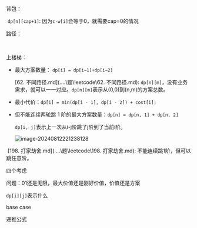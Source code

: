 背包：

​	`dp[n][cap+1]`: 因为`c-w[i]`会等于0，就需要cap=0的情况

路径：

​	





上楼梯：

- 最大方案数量： `dp[i] = dp[i−1]+dp[i−2]`

  [62. 不同路径.md](..\..\题\leetcode\62. 不同路径.md): `dp[n][m]`，没有业务需求，就可以一一对应。`dp[n][m]`表示从(0,0)到(n,m)的方案总数。 

- 最小代价：`dp[i] = min(dp[i - 1], dp[i - 2]) + cost[i];`

- 但不能连续两轮跳 1 阶的最大方案数量：`dp[n] = dp[n, 1] + dp[n, 2]`

  `dp[i, j]`表示上一次从i-j阶跳了j阶到了当前i阶。

  ![image-20240812221238128](https://cdn.jsdelivr.net/gh/sword4869/pic1@main/images/202408122212198.png)

​	[198. 打家劫舍.md](..\..\题\leetcode\198. 打家劫舍.md): 不能连续跳1阶，但可以跳任意阶。 





四个考虑

问题：01还是无限，最大价值还是刚好价值，价值还是方案

`dp[i][j]`表示什么

base case

递推公式
